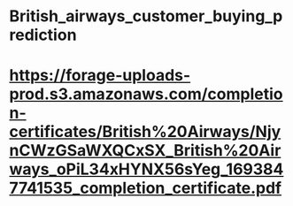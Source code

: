 # British_airways_customer_buying_prediction
# https://forage-uploads-prod.s3.amazonaws.com/completion-certificates/British%20Airways/NjynCWzGSaWXQCxSX_British%20Airways_oPiL34xHYNX56sYeg_1693847741535_completion_certificate.pdf
